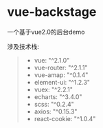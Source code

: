 # vue-backstage

一个基于vue2.0的后台demo

涉及技术栈:
> * vue: "^2.1.0"
> * vue-router: "^2.1.1"
> * vue-amap: "^0.1.4"
> * element-ui: "^1.2.3"
> * vuex: "^2.2.1"
> * echarts: "^3.4.0"
> * scss: "^0.2.4"
> * axios: "^0.15.3"
> * react-cookie: "^1.0.4"
